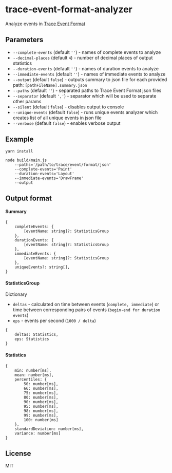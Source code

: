 # trace-event-format-analyzer

Analyze events in [Trace Event Format](https://docs.google.com/document/d/1CvAClvFfyA5R-PhYUmn5OOQtYMH4h6I0nSsKchNAySU/edit)

## Parameters

* `--complete-events` (default `''`) - names of complete events to analyze
* `--decimal-places` (default `4`) - number of decimal places of output statistics
* `--duration-events` (default `''`) - names of duration events to analyze
* `--immediate-events` (default `''`) - names of immediate events to analyze
* `--output` (default `false`) - outputs summary to json file for each provided path: `[pathFileName].summary.json`
* `--paths` (default `''`) - separated paths to Trace Event Format json files
* `--separator` (default `','`) - separator which will be used to separate other params
* `--silent` (default `false`) - disables output to console
* `--unique-events` (default `false`) - runs unique events analyzer which creates list of all unique events in json file
* `--verbose` (default `false`) - enables verbose output

## Example

```
yarn install

node build/main.js
    --paths='/path/to/trace/event/format/json'
    --complete-events='Paint'
    --duration-events='Layout'
    --immediate-events='DrawFrame'
    --output
```

## Output format


#### Summary
```
{
    completeEvents: {
        [eventName: string]?: StatisticsGroup
    },
    durationEvents: {
        [eventName: string]?: StatisticsGroup
    },
    immediateEvents: {
        [eventName: string]?: StatisticsGroup
    },
    uniqueEvents?: string[],
}
```

#### StatisticsGroup
Dictionary 

* `deltas` - calculated on time between events (`complete, immediate`) or time between corresponding pairs of events (`begin-end for duration events`)
* `eps` - events per second (`1000 / delta`)
```
{
    deltas: Statistics,
    eps: Statistics
}
```

#### Statistics
```
{
    min: number[ms],
    mean: number[ms],
    percentiles: {
        50: number[ms],
        66: number[ms],
        75: number[ms],
        80: number[ms],
        90: number[ms],
        95: number[ms],
        98: number[ms],
        99: number[ms],
        100: number[ms]
    },
    standardDeviation: number[ms],
    variance: number[ms]
}
```

## License

MIT
